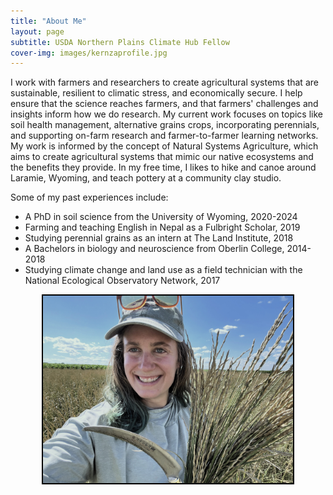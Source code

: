 ```yaml
---
title: "About Me"
layout: page
subtitle: USDA Northern Plains Climate Hub Fellow
cover-img: images/kernzaprofile.jpg
---
```


I work with farmers and researchers to create agricultural systems that are sustainable, resilient to climatic stress, and economically secure. I help ensure that the science reaches farmers, and that farmers' challenges and insights inform how we do research. My current work focuses on topics like soil health management, alternative grains crops, incorporating perennials, and supporting on-farm research and farmer-to-farmer learning networks. My work is informed by the concept of Natural Systems Agriculture, which aims to create agricultural systems that mimic our native ecosystems and the benefits they provide. In my free time, I likes to hike and canoe around Laramie, Wyoming, and teach pottery at a community clay studio.  


Some of my past experiences include:  

* A PhD in soil science from the University of Wyoming, 2020-2024  
* Farming and teaching English in Nepal as a Fulbright Scholar, 2019  
* Studying perennial grains as an intern at The Land Institute, 2018  
* A Bachelors in biology and neuroscience from Oberlin College, 2014-2018  
* Studying climate change and land use as a field technician with the National Ecological Observatory Network, 2017

<div style="text-align: center;">
<img src="/images/profile2.jpg" width="400" style="border: 2px solid black;"/>
</div>